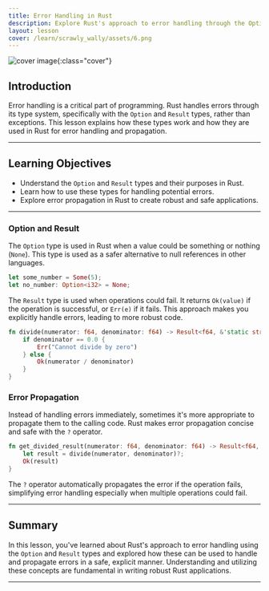 ```yaml
---
title: Error Handling in Rust
description: Explore Rust's approach to error handling through the Option and Result types, and learn about error propagation.
layout: lesson
cover: /learn/scrawly_wally/assets/6.png
---
```


![cover image]({{page.cover}}){:class="cover"}

## Introduction

Error handling is a critical part of programming. Rust handles errors through its type system, specifically with the `Option` and `Result` types, rather than exceptions. This lesson explains how these types work and how they are used in Rust for error handling and propagation.

---

## Learning Objectives

- Understand the `Option` and `Result` types and their purposes in Rust.
- Learn how to use these types for handling potential errors.
- Explore error propagation in Rust to create robust and safe applications.

---

### Option and Result

The `Option` type is used in Rust when a value could be something or nothing (`None`). This type is used as a safer alternative to null references in other languages.

```rust
let some_number = Some(5);
let no_number: Option<i32> = None;
```

The `Result` type is used when operations could fail. It returns `Ok(value)` if the operation is successful, or `Err(e)` if it fails. This approach makes you explicitly handle errors, leading to more robust code.

```rust
fn divide(numerator: f64, denominator: f64) -> Result<f64, &'static str> {
    if denominator == 0.0 {
        Err("Cannot divide by zero")
    } else {
        Ok(numerator / denominator)
    }
}
```

### Error Propagation

Instead of handling errors immediately, sometimes it's more appropriate to propagate them to the calling code. Rust makes error propagation concise and safe with the `?` operator.

```rust
fn get_divided_result(numerator: f64, denominator: f64) -> Result<f64, &'static str> {
    let result = divide(numerator, denominator)?;
    Ok(result)
}
```

The `?` operator automatically propagates the error if the operation fails, simplifying error handling especially when multiple operations could fail.

---

## Summary

In this lesson, you've learned about Rust's approach to error handling using the `Option` and `Result` types and explored how these can be used to handle and propagate errors in a safe, explicit manner. Understanding and utilizing these concepts are fundamental in writing robust Rust applications.

---
